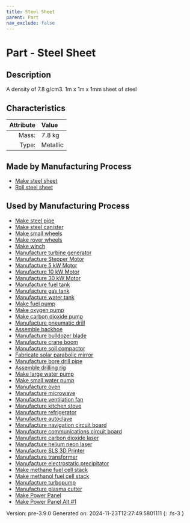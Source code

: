 ```yaml
---
title: Steel Sheet
parent: Part
nav_exclude: false
---
```

# Part - Steel Sheet

## Description
A density of 7.8 g/cm3. 1m x 1m x 1mm sheet of steel

## Characteristics

| Attribute      | Value |
|--------:|:------|
|Mass:|7.8 kg|
|Type:|Metallic|

## Made by Manufacturing Process

- [Make steel sheet](../process/make-steel-sheet.html)
- [Roll steel sheet](../process/roll-steel-sheet.html)

## Used by Manufacturing Process

- [Make steel pipe](../process/make-steel-pipe.html)
- [Make steel canister](../process/make-steel-canister.html)
- [Make small wheels](../process/make-small-wheels.html)
- [Make rover wheels](../process/make-rover-wheels.html)
- [Make winch](../process/make-winch.html)
- [Manufacture turbine generator](../process/manufacture-turbine-generator.html)
- [Manufacture Stepper Motor](../process/manufacture-stepper-motor.html)
- [Manufacture 5 kW Motor](../process/manufacture-5-kw-motor.html)
- [Manufacture 10 kW Motor](../process/manufacture-10-kw-motor.html)
- [Manufacture 30 kW Motor](../process/manufacture-30-kw-motor.html)
- [Manufacture fuel tank](../process/manufacture-fuel-tank.html)
- [Manufacture gas tank](../process/manufacture-gas-tank.html)
- [Manufacture water tank](../process/manufacture-water-tank.html)
- [Make fuel pump](../process/make-fuel-pump.html)
- [Make oxygen pump](../process/make-oxygen-pump.html)
- [Make carbon dioxide pump](../process/make-carbon-dioxide-pump.html)
- [Manufacture pneumatic drill](../process/manufacture-pneumatic-drill.html)
- [Assemble backhoe](../process/assemble-backhoe.html)
- [Manufacture bulldozer blade](../process/manufacture-bulldozer-blade.html)
- [Manufacture crane boom](../process/manufacture-crane-boom.html)
- [Manufacture soil compactor](../process/manufacture-soil-compactor.html)
- [Fabricate solar parabolic mirror](../process/fabricate-solar-parabolic-mirror.html)
- [Manufacture bore drill pipe](../process/manufacture-bore-drill-pipe.html)
- [Assemble drilling rig](../process/assemble-drilling-rig.html)
- [Make large water pump](../process/make-large-water-pump.html)
- [Make small water pump](../process/make-small-water-pump.html)
- [Manufacture oven](../process/manufacture-oven.html)
- [Manufacture microwave](../process/manufacture-microwave.html)
- [Manufacture ventilation fan](../process/manufacture-ventilation-fan.html)
- [Manufacture kitchen stove](../process/manufacture-kitchen-stove.html)
- [Manufacture refrigerator](../process/manufacture-refrigerator.html)
- [Manufacture autoclave](../process/manufacture-autoclave.html)
- [Manufacture navigation circuit board](../process/manufacture-navigation-circuit-board.html)
- [Manufacture communications circuit board](../process/manufacture-communications-circuit-board.html)
- [Manufacture carbon dioxide laser](../process/manufacture-carbon-dioxide-laser.html)
- [Manufacture helium neon laser](../process/manufacture-helium-neon-laser.html)
- [Manufacture SLS 3D Printer](../process/manufacture-sls-3d-printer.html)
- [Manufacture transformer](../process/manufacture-transformer.html)
- [Manufacture electrostatic precipitator](../process/manufacture-electrostatic-precipitator.html)
- [Make methane fuel cell stack](../process/make-methane-fuel-cell-stack.html)
- [Make methanol fuel cell stack](../process/make-methanol-fuel-cell-stack.html)
- [Manufacture turbopump](../process/manufacture-turbopump.html)
- [Manufacture plasma cutter](../process/manufacture-plasma-cutter.html)
- [Make Power Panel](../process/make-power-panel.html)
- [Make Power Panel Alt #1](../process/make-power-panel-alt--1.html)


Version: pre-3.9.0 Generated on: 2024-11-23T12:27:49.5801111
{: .fs-3 }


